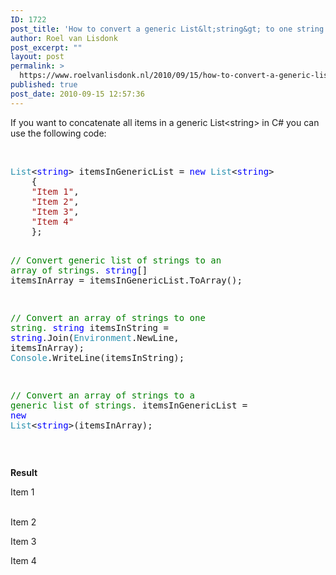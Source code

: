 ```yaml
---
ID: 1722
post_title: 'How to convert a generic List&lt;string&gt; to one string and back in C#'
author: Roel van Lisdonk
post_excerpt: ""
layout: post
permalink: >
  https://www.roelvanlisdonk.nl/2010/09/15/how-to-convert-a-generic-liststring-to-one-string-in-c/
published: true
post_date: 2010-09-15 12:57:36
---
```

<p>If you want to concatenate all items in a generic List&lt;string&gt; in C# you can use the following code:</p>  <p>&#160;</p>  <pre class="code"><span style="color: #2b91af">List</span>&lt;<span style="color: blue">string</span>&gt; itemsInGenericList = <span style="color: blue">new </span><span style="color: #2b91af">List</span>&lt;<span style="color: blue">string</span>&gt;
    {
    <span style="color: #a31515">&quot;Item 1&quot;</span>,
    <span style="color: #a31515">&quot;Item 2&quot;</span>,
    <span style="color: #a31515">&quot;Item 3&quot;</span>,
    <span style="color: #a31515">&quot;Item 4&quot;
    </span>};

<span style="color: green">// Convert generic list of strings to an array of strings.
</span><span style="color: blue">string</span>[] itemsInArray = itemsInGenericList.ToArray();

<span style="color: green">// Convert an array of strings to one string.
</span><span style="color: blue">string </span>itemsInString = <span style="color: blue">string</span>.Join(<span style="color: #2b91af">Environment</span>.NewLine, itemsInArray);
<span style="color: #2b91af">Console</span>.WriteLine(itemsInString);

<span style="color: green">// Convert an array of strings to a generic list of strings.
</span>itemsInGenericList = <span style="color: blue">new </span><span style="color: #2b91af">List</span>&lt;<span style="color: blue">string</span>&gt;(itemsInArray);</pre>


<p>&#160;</p>

<p><strong>Result</strong></p>

<p>Item 1
  <br />

  <br />Item 2</p>

<p>Item 3</p>

<p>Item 4</p>